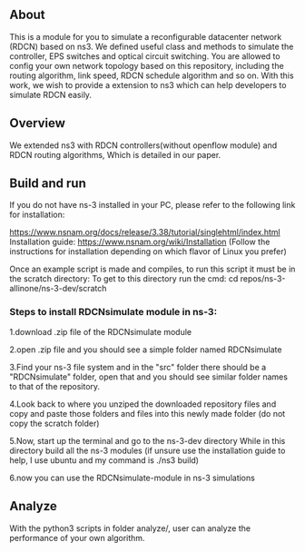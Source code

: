 ## About

This is a module for you to simulate a reconfigurable datacenter network (RDCN) based on ns3.
We defined useful class and methods to simulate the controller, EPS switches and optical circuit switching.
You are allowed to config your own network topology based on this repository, including the routing algorithm, link speed, RDCN schedule algorithm and so on.
With this work, we wish to provide a extension to ns3 which can help developers to simulate RDCN easily.

## Overview

We extended ns3 with RDCN controllers(without openflow module) and RDCN routing algorithms, Which is detailed in our paper.

## Build and run
If you do not have ns-3 installed in your PC, please refer to the following link for installation:

https://www.nsnam.org/docs/release/3.38/tutorial/singlehtml/index.html Installation guide: https://www.nsnam.org/wiki/Installation (Follow the instructions for installation depending on which flavor of Linux you prefer)

Once an example script is made and compiles, to run this script it must be in the scratch directory: To get to this directory run the cmd: cd repos/ns-3-allinone/ns-3-dev/scratch 

### Steps to install RDCNsimulate module in ns-3:

1.download .zip file of the RDCNsimulate module


2.open .zip file and you should see a simple folder named RDCNsimulate


3.Find your ns-3 file system and in the "src" folder there should be a "RDCNsimulate" folder, open that and you should see similar folder names to that of the repository.

4.Look back to where you unziped the downloaded repository files and copy and paste those folders and files into this newly made folder (do not copy the scratch folder)

5.Now, start up the terminal and go to the ns-3-dev directory
 While in this directory build all the ns-3 modules (if unsure use the installation guide to help, I use ubuntu and my command is ./ns3 build)
 
 6.now you can use the RDCNsimulate-module in ns-3 simulations

## Analyze

With the python3 scripts in folder analyze/, user can analyze the performance of your own algorithm.